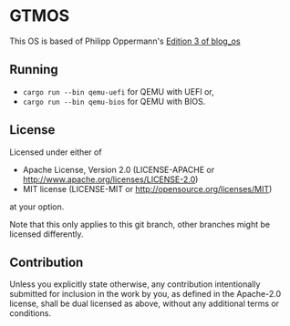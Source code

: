 # GTMOS

This OS is based of Philipp Oppermann's [Edition 3 of blog_os](https://github.com/phil-opp/blog_os/tree/edition-3/blog/content/edition-3)

## Running

* `cargo run --bin qemu-uefi` for QEMU with UEFI or,
* `cargo run --bin qemu-bios` for QEMU with BIOS.

## License

Licensed under either of

* Apache License, Version 2.0 (LICENSE-APACHE or <http://www.apache.org/licenses/LICENSE-2.0>)
* MIT license (LICENSE-MIT or <http://opensource.org/licenses/MIT>)

at your option.

Note that this only applies to this git branch, other branches might be licensed differently.

## Contribution

Unless you explicitly state otherwise, any contribution intentionally submitted for inclusion in the work by you, as defined in the Apache-2.0 license, shall be dual licensed as above, without any additional terms or conditions.

